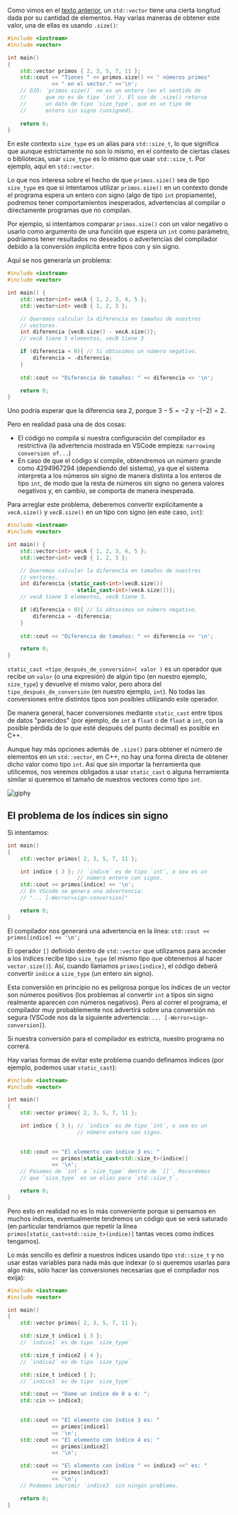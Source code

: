 Como vimos en el [texto anterior](1.0_Intro_a_stdvector.md), un `std::vector` tiene una cierta longitud dada por su cantidad de elementos. Hay varias maneras de obtener este valor, una de ellas es usando `.size()`:
```c++
#include <iostream>
#include <vector>

int main()
{
    std::vector primos { 2, 3, 5, 7, 11 };
    std::cout << "Tienes " << primos.size() << " números primos"
              << " en el vector." <<'\n'; 
    // OJO: `primos.size()` no es un entero (en el sentido de 
    //      que no es de tipo `int`). El uso de .size() retorna
    //      un dato de tipo `size_type`, que es un tipo de 
    //      entero sin signo (unsigned).        
    
    return 0;
}
```

En este contexto `size_type` es un alias para `std::size_t`, lo que significa que aunque estrictamente no son lo mismo, en el contexto de ciertas clases o bibliotecas, usar `size_type` es lo mismo que usar `std::size_t`. Por ejemplo, aquí en `std::vector`.

Lo que nos interesa sobre el hecho de que `primos.size()` sea de tipo `size_type` es que si intentamos utilizar `primos.size()` en un contexto donde el programa espera un entero con signo (algo de tipo `int` propiamente), podremos tener comportamientos inesperados, advertencias al compilar o directamente programas que no compilan.

Por ejemplo, si intentamos comparar `primos.size()` con un valor negativo o usarlo como argumento de una función que espera un `int` como parámetro, podríamos tener resultados no deseados o advertencias del compilador debido a la conversión implícita entre tipos con y sin signo.

Aquí se nos generaría un problema:
```c++
#include <iostream>
#include <vector>

int main() {
    std::vector<int> vecA { 1, 2, 3, 4, 5 };
    std::vector<int> vecB { 1, 2, 3 };

    // Queremos calcular la diferencia en tamaños de nuestros
    // vectores.
    int diferencia {vecB.size() - vecA.size()}; 
    // vecA tiene 5 elementos, vecB tiene 3

    if (diferencia < 0){ // Si obtuvimos un número negativo.
        diferencia = -diferencia;
    }
    
    std::cout << "Diferencia de tamaños: " << diferencia << '\n';

    return 0;
}
```

Uno podría esperar que la diferencia sea $2$, porque $3 - 5 = -2$ y $-(-2) = 2$.

Pero en realidad pasa una de dos cosas:
* El código no compila si nuestra configuración del compilador es restrictiva (la advertencia mostrada en VSCode empieza: `narrowing conversion of...`)
* En caso de que el código sí compile, obtendremos un número grande como 4294967294 (dependiendo del sistema), ya que el sistema interpreta a los números sin signo de manera distinta a los enteros de tipo `int`, de modo que la resta de números sin signo no genera valores negativos y, en cambio, se comporta de manera inesperada.

Para arreglar este problema, deberemos convertir explícitamente a `vecA.size()` y `vecB.size()` en un tipo con signo (en este caso, `int`):

```c++
#include <iostream>
#include <vector>

int main() {
    std::vector<int> vecA { 1, 2, 3, 4, 5 };
    std::vector<int> vecB { 1, 2, 3 };

    // Queremos calcular la diferencia en tamaños de nuestros
    // vectores.
    int diferencia {static_cast<int>(vecB.size())  
                    - static_cast<int>(vecA.size())}; 
    // vecA tiene 5 elementos, vecB tiene 3.

    if (diferencia < 0){ // Si obtuvimos un número negativo.
        diferencia = -diferencia;
    }
    
    std::cout << "Diferencia de tamaños: " << diferencia << '\n';

    return 0;
}
```

`static_cast <tipo_después_de_conversión>( valor )` es un operador que recibe un `valor` (o una expresión) de algún tipo (en nuestro ejemplo, `size_type`) y devuelve el mismo valor, pero ahora del `tipo_después_de_conversión` (en nuestro ejemplo, `int`). No todas las conversiones entre distintos tipos son posibles utilizando este operador.

De manera general, hacer conversiones mediante `static_cast` entre tipos de datos "parecidos" (por ejemplo, de `int` a `float` o de `float` a `int`, con la posible pérdida de lo que esté después del punto decimal) es posible en C++.

Aunque hay más opciones además de `.size()` para obtener el número de elementos en un `std::vector`, en C++, no hay una forma directa de obtener dicho valor como tipo `int`. Así que sin importar la herramienta que utilicemos, nos veremos obligados a usar `static_cast` o alguna herramienta similar si queremos el tamaño de nuestros vectores como tipo `int`.

![giphy](https://github.com/user-attachments/assets/92814b87-8298-408e-a0b1-c7ba4f92adf0)

## El problema de los índices sin signo

Si intentamos:
```c++
int main()
{
    std::vector primos{ 2, 3, 5, 7, 11 };

    int indice { 3 }; // `indice` es de tipo `int`, o sea es un
                      // número entero con signo.
    std::cout << primos[indice] << '\n'; 
    // En VScode se genera una advertencia: 
    // "... [-Werror=sign-conversion]"

    return 0;
}
```

El compilador nos generará una advertencia en la línea: `std::cout << primos[indice] << '\n';`

El operador `[]` definido dentro de `std::vector` que utilizamos para acceder a los índices recibe tipo `size_type` (el mismo tipo que obtenemos al hacer `vector.size()`). Así, cuando llamamos `primos[indice]`, el código deberá convertir `indice` a `size_type` (un entero sin signo).

Esta conversión en principio no es peligrosa porque los índices de un vector son números positivos (los problemas al convertir `int` a tipos sin signo realmente aparecen con números negativos). Pero al correr el programa, el compilador muy probablemente nos advertirá sobre una conversión no segura (VSCode nos da la siguiente advertencia: `... [-Werror=sign-conversion]`).

Si nuestra conversión para el compilador es estricta, nuestro programa no correrá.

Hay varias formas de evitar este problema cuando definamos índices (por ejemplo, podemos usar `static_cast`):
```c++
#include <iostream>
#include <vector>

int main()
{
    std::vector primos{ 2, 3, 5, 7, 11 };

    int indice { 3 }; // `indice` es de tipo `int`, o sea es un
                      // número entero con signo.

    
    std::cout << "El elemento con índice 3 es: " 
              << primos[static_cast<std::size_t>(indice)] 
              << '\n'; 
    // Pasamos de `int` a `size_type` dentro de `[]`. Recordemos
    // que `size_type` es un alias para `std::size_t`. 

    return 0;
}
```
Pero esto en realidad no es lo más conveniente porque si pensamos en muchos índices, eventualmente tendremos un código que se verá saturado (en particular tendríamos que repetir la línea `primos[static_cast<std::size_t>(indice)]` tantas veces como índices tengamos). 

Lo más sencillo es definir a nuestros índices usando tipo `std::size_t` y no usar estas variables para nada más que indexar (o si queremos usarlas para algo más, sólo hacer las conversiones necesarias que el compilador nos exija):
```c++
#include <iostream>
#include <vector>

int main()
{
    std::vector primos{ 2, 3, 5, 7, 11 };

    std::size_t indice1 { 3 }; 
    // `indice1` es de tipo `size_type`

    std::size_t indice2 { 4 }; 
    // `indice2` es de tipo `size_type`

    std::size_t indice3 { }; 
    // `indice3` es de tipo `size_type`

    std::cout << "Dame un índice de 0 a 4: ";
    std::cin >> indice3;

    
    std::cout << "El elemento con índice 3 es: " 
              << primos[indice1] 
              << '\n'; 
    std::cout << "El elemento con índice 4 es: " 
              << primos[indice2] 
              << '\n';

    std::cout << "El elemento con índice " << indice3 <<" es: " 
              << primos[indice3] 
              << '\n';
    // Podemos imprimir `indice3` sin ningún problema.    

    return 0;
}
```
